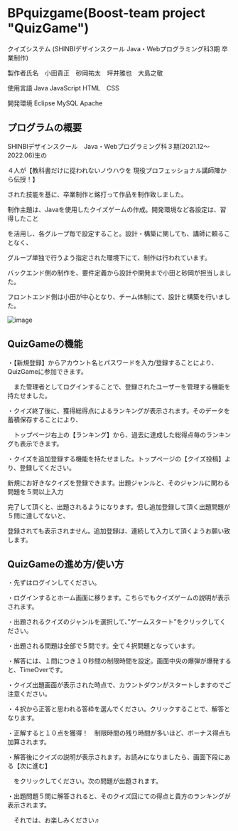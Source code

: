 # BPquizgame(Boost-team project "QuizGame")
クイズシステム (SHINBIデザインスクール Java・Webプログラミング科3期 卒業制作)

製作者氏名　小田貴正　砂岡祐太　坪井雅也　大島之敬

使用言語 Java JavaScript HTML　CSS

開発環境 Eclipse MySQL Apache


## プログラムの概要

SHINBIデザインスクール　Java・Webプログラミング科３期(2021.12～2022.06)生の

４人が【教科書だけに捉われないノウハウを 現役プロフェッショナル講師陣から伝授！】

された技能を基に、卒業制作と銘打って作品を制作致しました。

制作主題は、Javaを使用したクイズゲームの作成。開発環境など各設定は、習得したこと

を活用し、各グループ毎で設定すること。設計・構築に関しても、講師に頼ることなく、

グループ単独で行うよう指定された環境下にて、制作は行われています。

バックエンド側の制作を、要件定義から設計や開発まで小田と砂岡が担当しました。

フロントエンド側は小田が中心となり、チーム体制にて、設計と構築を行いました。

![image](https://user-images.githubusercontent.com/96611193/173288323-d64c9249-f8f7-4895-9e25-26066efc2f14.png)




 ## QuizGameの機能
 
 ・【新規登録】からアカウント名とパスワードを入力/登録することにより、QuizGameに参加できます。
 
 　また管理者としてログインすることで、登録されたユーザーを管理する機能を持たせました。
 
 ・クイズ終了後に、獲得総得点によるランキングが表示されます。そのデータを蓄積保存することにより、
 
 　トップページ右上の【ランキング】から、過去に達成した総得点毎のランキングも表示できます。
  
 ・クイズを追加登録する機能を持たせました。トップページの【クイズ投稿】より、登録してください。
  
   新規にお好きなクイズを登録できます。出題ジャンルと、そのジャンルに関わる問題を５問以上入力
   
   完了して頂くと、出題されるようになります。但し追加登録して頂く出題問題が５問に達してないと、
   
   登録されても表示されません。追加登録は、連続して入力して頂くようお願い致します。
   
    
## QuizGameの進め方/使い方

・先ずはログインしてください。

・ログインするとホーム画面に移ります。こちらでもクイズゲームの説明が表示されます。

・出題されるクイズのジャンルを選択して、”ゲームスタート”をクリックしてください。

・出題される問題は全部で５問です。全て４択問題となっています。

・解答には、１問につき１０秒間の制限時間を設定。画面中央の爆弾が爆発すると、TimeOverです。

・クイズ出題画面が表示された時点で、カウントダウンがスタートしますのでご注意ください。

・４択から正答と思われる答枠を選んでください。クリックすることで、解答となります。

・正解すると１０点を獲得！　制限時間の残り時間が多いほど、ボーナス得点も加算されます。

・解答後にクイズの説明が表示されます。お読みになりましたら、画面下段にある【次に進む】

　をクリックしてください。次の問題が出題されます。
 
・出題問題５問に解答されると、そのクイズ回にての得点と貴方のランキングが表示されます。

　それでは、お楽しみください♬
 
